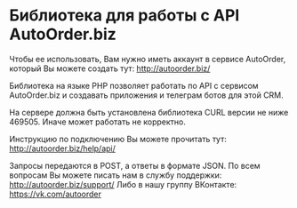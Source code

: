 # Библиотека для работы с API AutoOrder.biz
Чтобы ее использовать, Вам нужно иметь аккаунт в сервисе AutoOrder, который Вы можете создать тут: http://autoorder.biz/

Библиотека на языке PHP позволяет работать по API с сервисом AutoOrder.biz и создавать приложения и телеграм ботов для этой CRM.

На сервере должна быть установлена библиотека CURL версии не ниже 469505. Иначе может работать не корректно.

Инструкцию по подключению Вы можете прочитать тут:
http://autoorder.biz/help/api/

Запросы передаются в POST, а ответы в формате JSON.
По всем вопросам Вы можете писать нам в службу поддержки: http://autoorder.biz/support/
Либо в нашу группу ВКонтакте: https://vk.com/autoorder
